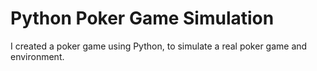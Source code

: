 # Python Poker Game Simulation 
I created a poker game using Python, to simulate a real poker game and environment.
